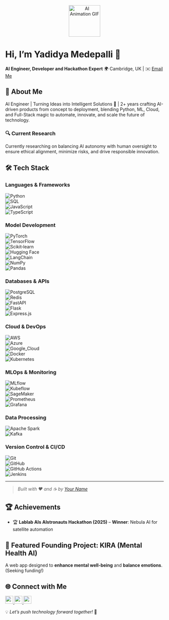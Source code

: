 <div align="center">
  <img src="https://media.giphy.com/media/jZIq9jQjvBE6krE3Z6/giphy.gif" alt="AI Animation GIF" width="100" height="100"/>
</div>

# Hi, I’m **Yadidya Medepalli** 👋  
**AI Engineer, Developer and Hackathon Expert**
🌍 Cambridge, UK | ✉️ [Email Me](mailto:yadikrish@gmail.com)  

## 🚀 About Me  
AI Engineer | Turning Ideas into Intelligent Solutions 🚀 | 2+ years crafting AI-driven products from concept to deployment, blending Python, ML, Cloud, and Full-Stack magic to automate, innovate, and scale the future of technology.

### 🔍 Current Research  
Currently researching on balancing AI autonomy with human oversight to ensure ethical alignment, minimize risks, and drive responsible innovation.  

## 🛠️ Tech Stack

### Languages & Frameworks  
![Python](https://img.shields.io/badge/Python-3776AB?logo=python&logoColor=white)  
![SQL](https://img.shields.io/badge/SQL-4479A1?logo=mysql&logoColor=white)  
![JavaScript](https://img.shields.io/badge/JavaScript-F7DF1E?logo=javascript&logoColor=black)  
![TypeScript](https://img.shields.io/badge/TypeScript-3178C6?logo=typescript&logoColor=white)

### Model Development  
![PyTorch](https://img.shields.io/badge/PyTorch-EE4C2C?logo=pytorch&logoColor=white)  
![TensorFlow](https://img.shields.io/badge/TensorFlow-FF6F00?logo=tensorflow&logoColor=white)  
![Scikit‑learn](https://img.shields.io/badge/Scikit‑learn-F7931E?logo=scikit-learn&logoColor=white)  
![Hugging Face](https://img.shields.io/badge/Hugging%20Face-FF6C37?logo=huggingface&logoColor=white)  
![LangChain](https://img.shields.io/badge/LangChain-000000?logo=langchain&logoColor=white)  
![NumPy](https://img.shields.io/badge/NumPy-013243?logo=numpy&logoColor=white)  
![Pandas](https://img.shields.io/badge/Pandas-150458?logo=pandas&logoColor=white)

### Databases & APIs  
![PostgreSQL](https://img.shields.io/badge/PostgreSQL-316192?logo=postgresql&logoColor=white)  
![Redis](https://img.shields.io/badge/Redis-DC382D?logo=redis&logoColor=white)  
![FastAPI](https://img.shields.io/badge/FastAPI-009688?logo=fastapi&logoColor=white)  
![Flask](https://img.shields.io/badge/Flask-000000?logo=flask&logoColor=white)  
![Express.js](https://img.shields.io/badge/Express.js-000000?logo=express&logoColor=white)

### Cloud & DevOps  
![AWS](https://img.shields.io/badge/AWS-232F3E?logo=amazon-aws&logoColor=white)  
![Azure](https://img.shields.io/badge/Microsoft_Azure-0089D6?logo=microsoft-azure&logoColor=white)  
![Google_Cloud](https://img.shields.io/badge/Google_Cloud-4285F4?logo=google-cloud&logoColor=white)  
![Docker](https://img.shields.io/badge/Docker-2496ED?logo=docker&logoColor=white)  
![Kubernetes](https://img.shields.io/badge/Kubernetes-326CE5?logo=kubernetes&logoColor=white)

### MLOps & Monitoring  
![MLflow](https://img.shields.io/badge/MLflow-00B0AA?logo=mlflow&logoColor=white)  
![Kubeflow](https://img.shields.io/badge/Kubeflow-F9643B?logo=kubeflow&logoColor=white)  
![SageMaker](https://img.shields.io/badge/SageMaker-FF9900?logo=amazonsagemaker&logoColor=white)  
![Prometheus](https://img.shields.io/badge/Prometheus-FFE873?logo=prometheus&logoColor=black)  
![Grafana](https://img.shields.io/badge/Grafana-F46800?logo=grafana&logoColor=white)

### Data Processing  
![Apache Spark](https://img.shields.io/badge/Apache_Spark-E25A1C?logo=apache-spark&logoColor=white)  
![Kafka](https://img.shields.io/badge/Apache_Kafka-231F20?logo=apachekafka&logoColor=white)

### Version Control & CI/CD  
![Git](https://img.shields.io/badge/Git-F05032?logo=git&logoColor=white)  
![GitHub](https://img.shields.io/badge/GitHub-181717?logo=github&logoColor=white)  
![GitHub Actions](https://img.shields.io/badge/GitHub_Actions-2088FF?logo=github-actions&logoColor=white)  
![Jenkins](https://img.shields.io/badge/Jenkins-D24939?logo=jenkins&logoColor=white)

---

> _Built with ❤️ and ☕ by [Your Name](https://github.com/yourname)_



## 🏆 Achievements  
- 🏆 **Lablab AIs AIstronauts Hackathon (2025)** – **Winner**: Nebula AI for satellite automation  

## 📌 Featured Founding Project: **KIRA (Mental Health AI)**  
A web app designed to **enhance mental well-being** and **balance emotions**. (Seeking funding!)  

## 🌐 Connect with Me  
<a href="https://github.com/YadidyaM">
  <img src="https://img.shields.io/badge/GitHub-181717?style=for-the-badge&logo=github&logoColor=white" height="25">
</a>  
<a href="https://www.linkedin.com/in/yadidya-medepalli/">
  <img src="https://img.shields.io/badge/LinkedIn-0077B5?style=for-the-badge&logo=linkedin&logoColor=white" height="25">
</a>  
<a href="https://yadidya.netlify.app/">
  <img src="https://img.shields.io/badge/Portfolio-000000?style=for-the-badge&logo=vercel&logoColor=white" height="25">
</a>  

💡 *Let’s push technology forward together!* 🚀  

